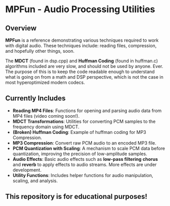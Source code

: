 # MPFun - Audio Processing Utilities

## Overview

**MPFun** is a reference demonstrating various techniques required to work with digital audio. These techniques include: reading files, compression, and hopefully other things, soon. 

The **MDCT** (found in dsp.cpp) and **Huffman Coding** (found in huffman.c) algorithms included are very slow, and should not be used by anyone. Ever. The purpose of this is to keep the code readable enough to understand what is going on from a math and DSP perspective, which is not the case in most hyperoptimized modern codecs.

## Currently Includes

- **Reading MP4 Files**: Functions for opening and parsing audio data from MP4 files (video coming soon!).
- **MDCT Transformations**: Utilities for converting PCM samples to the frequency domain using MDCT.
- **(Broken) Huffman Coding**: Example of huffman coding for MP3 Compression.
- **MP3 Compression**: Convert raw PCM audio to an encoded MP3 file.
- **PCM Quantization with Scaling**: A mechanism to scale PCM data before quantization, improving the precision of low-amplitude samples.
- **Audio Effects**: Basic audio effects such as **low-pass filtering** **chorus** and **reverb** to apply effects to audio streams. More effects are under development.
- **Utility Functions**: Includes helper functions for audio manipulation, scaling, and analysis.

## This repository is for educational purposes!
